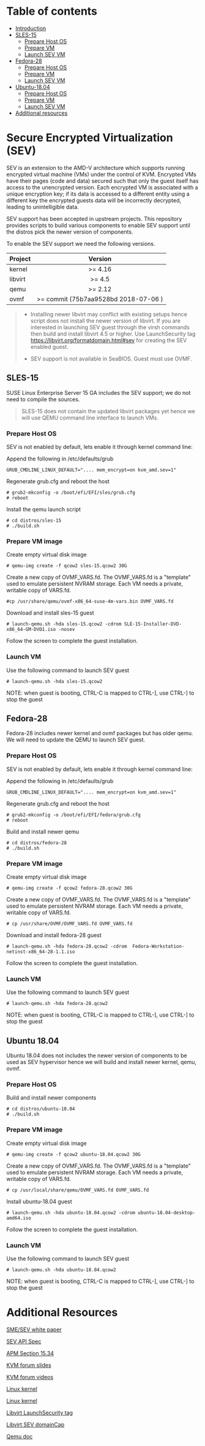 # Table of contents
* [ Introduction ](#intro)
* [ SLES-15 ](#sles-15)
  * [ Prepare Host OS ](#sles-15-host)
  * [ Prepare VM ](#sles-15-prep-vm)
  * [ Launch SEV VM ](#sles-15-launch-vm)
* [ Fedora-28 ](#fc-28)
  * [ Prepare Host OS ](#fc-28-host)
  * [ Prepare VM ](#fc-28-prep-vm)
  * [ Launch SEV VM ](#fc-28-launch-vm)
* [ Ubuntu-18.04 ](#ubuntu18)
  * [ Prepare Host OS ](#ubuntu18-host)
  * [ Prepare VM ](#ubuntu18-prep-vm)
  * [ Launch SEV VM ](#ubuntu18-launch-vm)
 * [ Additional resources ](#resources)
 
  
<a name="intro"></a>
# Secure Encrypted Virtualization (SEV)

SEV is an extension to the AMD-V architecture which supports running encrypted
virtual machine (VMs) under the control of KVM. Encrypted VMs have their pages
(code and data) secured such that only the guest itself has access to the
unencrypted version. Each encrypted VM is associated with a unique encryption
key; if its data is accessed to a different entity using a different key the
encrypted guests data will be incorrectly decrypted, leading to unintelligible
data. 

SEV support has been accepted in upstream projects. This repository provides
scripts to build various components to enable SEV support until the distros
pick the newer version of components.

To enable the SEV support we need the following versions.

| Project       | Version                              |
| ------------- |:------------------------------------:|
| kernel        | >= 4.16                              |
| libvirt       | >= 4.5                               |
| qemu          | >= 2.12                              |
| ovmf          | >= commit (75b7aa9528bd 2018-07-06 ) |

> * Installing newer libvirt may conflict with existing setups hence script does
>   not install the newer version of libvirt. If you are interested in launching
>   SEV guest through the virsh commands then build and install libvirt 4.5 or
>   higher. Use LaunchSecurity tag https://libvirt.org/formatdomain.html#sev for
>   creating the SEV enabled guest.
>
> * SEV support is not available in SeaBIOS. Guest must use OVMF.

<a name="sles-15"></a>

## SLES-15

SUSE Linux Enterprise Server 15 GA includes the SEV support; we do not need
to compile the sources.

> SLES-15 does not contain the updated libvirt packages yet hence we will
use QEMU command line interface to launch VMs.

<a name="sles-15-host"></a>
### Prepare Host OS

SEV is not enabled by default, lets enable it through kernel command line:

Append the following in /etc/defaults/grub

```
GRUB_CMDLINE_LINUX_DEFAULT=".... mem_encrypt=on kvm_amd.sev=1"
```

Regenerate grub.cfg and reboot the host

```
# grub2-mkconfig -o /boot/efi/EFI/sles/grub.cfg
# reboot
```

Install the qemu launch script

```
# cd distros/sles-15
# ./build.sh
```
<a name="sles-15-prep-vm"></a>
### Prepare VM image

Create empty virtual disk image

```
# qemu-img create -f qcow2 sles-15.qcow2 30G
```

Create a new copy of OVMF_VARS.fd. The OVMF_VARS.fd is a "template" used
to emulate persistent NVRAM storage. Each VM needs a private, writable
copy of VARS.fd.

```
#cp /usr/share/qemu/ovmf-x86_64-suse-4m-vars.bin OVMF_VARS.fd 
```

Download and install sles-15 guest

```
# launch-qemu.sh -hda sles-15.qcow2 -cdrom SLE-15-Installer-DVD-x86_64-GM-DVD1.iso -nosev
```
Follow the screen to complete the guest installation.

<a name="sles-15-launch-vm"></a>
### Launch VM

Use the following command to launch SEV guest

```
# launch-qemu.sh -hda sles-15.qcow2
```
NOTE: when guest is booting, CTRL-C is mapped to CTRL-], use CTRL-] to stop the guest

<a name="fc-28"></a>
## Fedora-28

Fedora-28 includes newer kernel and ovmf packages but has older qemu. We will need to update the QEMU to launch SEV guest.

<a name="fc-28-host"></a>
### Prepare Host OS

SEV is not enabled by default, lets enable it through kernel command line:

Append the following in /etc/defaults/grub

```
GRUB_CMDLINE_LINUX_DEFAULT=".... mem_encrypt=on kvm_amd.sev=1"
```

Regenerate grub.cfg and reboot the host

```
# grub2-mkconfig -o /boot/efi/EFI/fedora/grub.cfg
# reboot
```

Build and install newer qemu

```
# cd distros/fedora-28
# ./build.sh
```

<a name="fc-28-prep-vm"></a>
### Prepare VM image

Create empty virtual disk image

```
# qemu-img create -f qcow2 fedora-28.qcow2 30G
```

Create a new copy of OVMF_VARS.fd. The OVMF_VARS.fd is a "template" used
to emulate persistent NVRAM storage. Each VM needs a private, writable
copy of VARS.fd.

```
# cp /usr/share/OVMF/OVMF_VARS.fd OVMF_VARS.fd
```

Download and install fedora-28 guest

```
# launch-qemu.sh -hda fedora-28.qcow2 -cdrom  Fedora-Workstation-netinst-x86_64-28-1.1.iso
```
Follow the screen to complete the guest installation.

<a name="fc-28-launch-vm"></a>
### Launch VM

Use the following command to launch SEV guest

```
# launch-qemu.sh -hda fedora-28.qcow2
```

NOTE: when guest is booting, CTRL-C is mapped to CTRL-], use CTRL-] to stop the guest

<a name="ubuntu18"></a>
## Ubuntu 18.04

Ubuntu 18.04 does not includes the newer version of components to be used as SEV
hypervisor hence we will build and install newer kernel, qemu, ovmf.

<a name="ubuntu18-host"></a>
### Prepare Host OS

Build and install newer components

```
# cd distros/ubuntu-18.04
# ./build.sh
```
<a name="ubuntu18-prep-vm"></a>
### Prepare VM image

Create empty virtual disk image

```
# qemu-img create -f qcow2 ubuntu-18.04.qcow2 30G
```

Create a new copy of OVMF_VARS.fd. The OVMF_VARS.fd is a "template" used
to emulate persistent NVRAM storage. Each VM needs a private, writable
copy of VARS.fd.

```
# cp /usr/local/share/qemu/OVMF_VARS.fd OVMF_VARS.fd
```

Install ubuntu-18.04 guest

```
# launch-qemu.sh -hda ubuntu-18.04.qcow2 -cdrom ubuntu-18.04-desktop-amd64.iso
```
Follow the screen to complete the guest installation.

<a name="ubuntu18-launch-vm"></a>
### Launch VM

Use the following command to launch SEV guest

```
# launch-qemu.sh -hda ubuntu-18.04.qcow2
```
NOTE: when guest is booting, CTRL-C is mapped to CTRL-], use CTRL-] to stop the guest

<a name="resources"></a>
# Additional Resources

[SME/SEV white paper](http://amd-dev.wpengine.netdna-cdn.com/wordpress/media/2013/12/AMD_Memory_Encryption_Whitepaper_v7-Public.pdf)

[SEV API Spec](http://support.amd.com/TechDocs/55766_SEV-KM%20API_Specification.pdf)

[APM Section 15.34](http://support.amd.com/TechDocs/24593.pdf)

[KVM forum slides](http://www.linux-kvm.org/images/7/74/02x08A-Thomas_Lendacky-AMDs_Virtualizatoin_Memory_Encryption_Technology.pdf)

[KVM forum videos](https://www.youtube.com/watch?v=RcvQ1xN55Ew)

[Linux kernel](https://elixir.bootlin.com/linux/latest/source/Documentation/virtual/kvm/amd-memory-encryption.rst)

[Linux kernel](https://elixir.bootlin.com/linux/latest/source/Documentation/x86/amd-memory-encryption.txt)

[Libvirt LaunchSecurity tag](https://libvirt.org/formatdomain.html#sev)

[Libvirt SEV domainCap](https://libvirt.org/formatdomaincaps.html#elementsSEV)

[Qemu doc](https://git.qemu.org/?p=qemu.git;a=blob;f=docs/amd-memory-encryption.txt;h=f483795eaafed8409b1e96806ca743354338c9dc;hb=HEAD)

